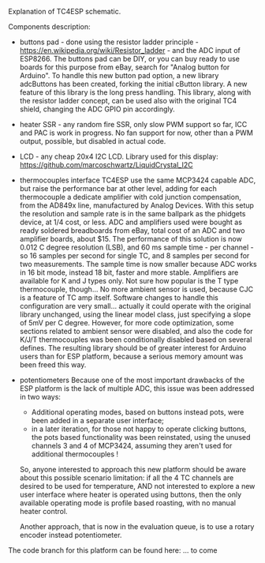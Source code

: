 Explanation of TC4ESP schematic.

Components description:
- buttons pad - done using the resistor ladder principle - https://en.wikipedia.org/wiki/Resistor_ladder - and the ADC input of ESP8266.
    The buttons pad can be DIY, or you can buy ready to use boards for this purpose from eBay, search for "Analog button for Arduino".
    To handle this new button pad option, a new library adcButtons has been created, forking the initial cButton library. 
    A new feature of this library is the long press handling.
    This library, along with the resistor ladder concept, can be used also with the original TC4 shield, changing the ADC GPIO pin accordingly.
    
- heater SSR - any random fire SSR, only slow PWM support so far, ICC and PAC is work in progress.
    No fan support for now, other than a PWM output, possible, but disabled in actual code.

- LCD - any cheap 20x4 I2C LCD. Library used for this display: https://github.com/marcoschwartz/LiquidCrystal_I2C

- thermocouples interface
    TC4ESP use the same MCP3424 capable ADC, but raise the performance bar at other level, adding for each thermocouple a dedicate amplifier with cold junction compensation, from the AD849x line, manufactured by Analog Devices.
    With this setup the resolution and sample rate is in the same ballpark as the phidgets device, at 1/4 cost, or less. 
    ADC and amplifiers used were bought as ready soldered breadboards from eBay, total cost of an ADC and two amplifier boards, about $15.
    The performance of this solution is now 0.012 C degree resolution (LSB), and 60 ms sample time - per channel - so 16 samples per second for single TC, and 8 samples per second for two measurements. 
    The sample time is now smaller because ADC works in 16 bit mode, instead 18 bit, faster and more stable.
    Amplifiers are available for K and J types only. Not sure how popular is the T type thermocouple, though...
    No more ambient sensor is used, because CJC is a feature of TC amp itself.
    Software changes to handle this configuration are very small... actually it could operate with the original library unchanged, using the linear model class, just specifying a slope of 5mV per C degree. However, for more code optimization, some sections related to ambient sensor were disabled, and also the code for K/J/T thermocouples was been conditionally disabled based on several defines. 
    The resulting library should be of greater interest for Arduino users than for ESP platform, because a serious memory amount was been freed this way.
    
- potentiometers
     Because one of the most important drawbacks of the ESP platform is the lack of multiple ADC, this issue was been addressed in two ways:
     - Additional operating modes, based on buttons instead pots, were been added in a separate user interface;
     - in a later iteration, for those not happy to operate clicking buttons, the pots based functionality was been reinstated, using the unused channels 3 and 4 of MCP3424, assuming they aren't used for additional thermocouples !
     
     So, anyone interested to approach this new platform should be aware about this possible scenario limitation: if all the 4 TC channels are desired to be used for temperature, AND not interested to explore a new user interface where heater is operated using buttons, then the only available operating mode is profile based roasting, with no manual heater control.
     
     Another approach, that is now in the evaluation queue, is to use a rotary encoder instead potentiometer.
     
The code branch for this platform can be found here:
... to come
